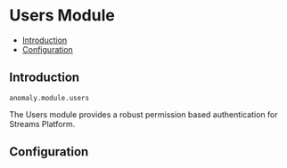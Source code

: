 # Users Module

- [Introduction](#introduction)
- [Configuration](#configuration)


<a name="introduction"></a>
## Introduction

`anomaly.module.users`

The Users module provides a robust permission based authentication for Streams Platform. 


<a name="configuration"></a>
## Configuration

